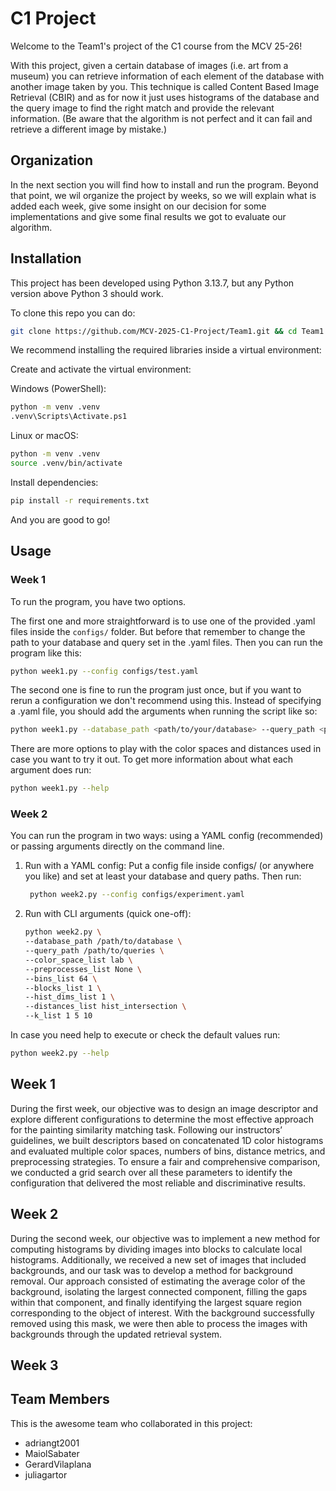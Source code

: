 # C1 Project
Welcome to the Team1's project of the C1 course from the MCV 25-26!

With this project, given a certain database of images (i.e. art from a museum) you can retrieve information of each element of the database with another image taken by you. This technique is called Content Based Image Retrieval (CBIR) and as for now it just uses histograms of the database and the query image to find the right match and provide the relevant information. (Be aware that the algorithm is not perfect and it can fail and retrieve a different image by mistake.)

## Organization
In the next section you will find how to install and run the program. Beyond that point, we wil organize the project by weeks, so we will explain what is added each week, give some insight on our decision for some implementations and give some final results we got to evaluate our algorithm.

## Installation
This project has been developed using Python 3.13.7, but any Python version above Python 3 should work.

To clone this repo you can do:

```bash
git clone https://github.com/MCV-2025-C1-Project/Team1.git && cd Team1
```

We recommend installing the required libraries inside a virtual environment:

Create and activate the virtual environment:

Windows (PowerShell):
```bash
python -m venv .venv
.venv\Scripts\Activate.ps1
```

Linux or macOS:
```bash
python -m venv .venv
source .venv/bin/activate
```

Install dependencies:
```bash
pip install -r requirements.txt
```


And you are good to go!

## Usage

### Week 1
To run the program, you have two options.

The first one and more straightforward is to use one of the provided .yaml files inside the ```configs/``` folder. But before that remember to change the path to your database and query set in the .yaml files. Then you can run the program like this:

```bash
python week1.py --config configs/test.yaml
```

The second one is fine to run the program just once, but if you want to rerun a configuration we don't recommend using this. Instead of specifying a .yaml file, you should add the arguments when running the script like so:

```bash
python week1.py --database_path <path/to/your/database> --query_path <path/to/your/query/set> --k 1
```

There are more options to play with the color spaces and distances used in case you want to try it out. To get more information about what each argument does run:
```bash
python week1.py --help
```

### Week 2

You can run the program in two ways: using a YAML config (recommended) or passing arguments directly on the command line. 
1) Run with a YAML config: Put a config file inside configs/ (or anywhere you like) and set at least your database and query paths. Then run:
   ```bash
    python week2.py --config configs/experiment.yaml
    ```
2) Run with CLI arguments (quick one-off):
    ```bash
    python week2.py \
    --database_path /path/to/database \
    --query_path /path/to/queries \
    --color_space_list lab \
    --preprocesses_list None \
    --bins_list 64 \
    --blocks_list 1 \
    --hist_dims_list 1 \
    --distances_list hist_intersection \
    --k_list 1 5 10
    ```
In case you need help to execute or check the default values run:
```bash
python week2.py --help
```
## Week 1

During the first week, our objective was to design an image descriptor and explore different configurations to determine the most effective approach for the painting similarity matching task. Following our instructors’ guidelines, we built descriptors based on concatenated 1D color histograms and evaluated multiple color spaces, numbers of bins, distance metrics, and preprocessing strategies. To ensure a fair and comprehensive comparison, we conducted a grid search over all these parameters to identify the configuration that delivered the most reliable and discriminative results.

## Week 2

During the second week, our objective was to implement a new method for computing histograms by dividing images into blocks to calculate local histograms. Additionally, we received a new set of images that included backgrounds, and our task was to develop a method for background removal. Our approach consisted of estimating the average color of the background, isolating the largest connected component, filling the gaps within that component, and finally identifying the largest square region corresponding to the object of interest. With the background successfully removed using this mask, we were then able to process the images with backgrounds through the updated retrieval system.

## Week 3

## Team Members
This is the awesome team who collaborated in this project:
* adriangt2001
* MaiolSabater
* GerardVilaplana
* juliagartor
